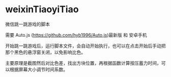# weixinTiaoyiTiao
微信跳一跳游戏的脚本

需要 Auto.js (https://github.com/hyb1996/Auto.js)最新版 和 安卓手机

开始跳一跳游戏后，运行脚本文件，会自动开始执行，也可以在点击开始后手动把那个黑色的悬浮窗关闭，以免影响比色。

主要原理是截图然后对比色差，找出方块位置，再根据函数计算按压蓄力时间，可以根据屏幕大小调节时间系数。
